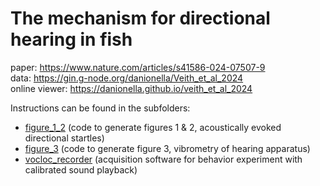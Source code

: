 # The mechanism for directional hearing in fish

paper: https://www.nature.com/articles/s41586-024-07507-9  
data: https://gin.g-node.org/danionella/Veith_et_al_2024  
online viewer: https://danionella.github.io/veith_et_al_2024  

Instructions can be found in the subfolders:

- [figure_1_2](figure_1_2) (code to generate figures 1 & 2, acoustically evoked directional startles)
- [figure_3](figure_3) (code to generate figure 3, vibrometry of hearing apparatus)
- [vocloc_recorder](vocloc_recorder) (acquisition software for behavior experiment with calibrated sound playback)
